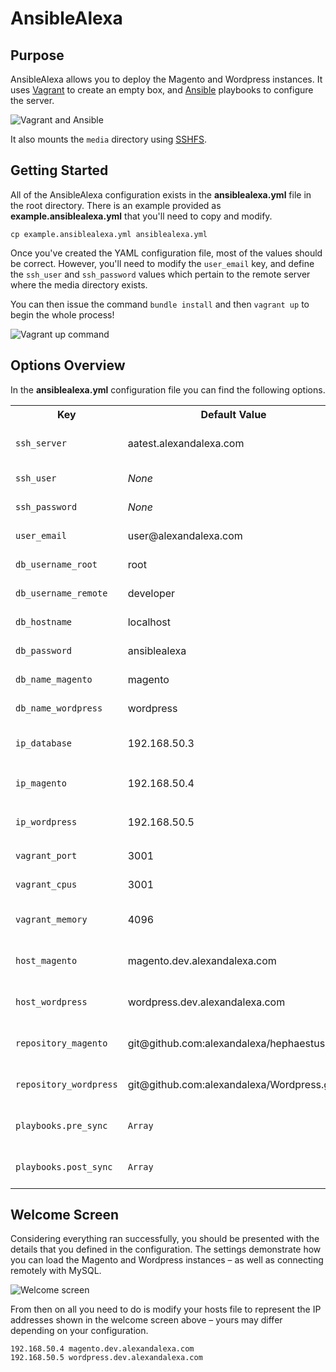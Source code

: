 AnsibleAlexa
============

Purpose
---

AnsibleAlexa allows you to deploy the Magento and Wordpress instances. It uses <a href="http://www.vagrantup.com/" target="_blank">Vagrant</a> to create an empty box, and <a href="http://www.ansible.com/home" target="_blank">Ansible</a> playbooks to configure the server.

<img src="http://i.imgur.com/8JXQwdB.png" alt="Vagrant and Ansible" />

It also mounts the `media` directory using <a href="http://fuse.sourceforge.net/sshfs.html" target="_blank">SSHFS</a>.

Getting Started
---

All of the AnsibleAlexa configuration exists in the **ansiblealexa.yml** file in the root directory. There is an example provided as **example.ansiblealexa.yml** that you'll need to copy and modify.

`cp example.ansiblealexa.yml ansiblealexa.yml`

Once you've created the YAML configuration file, most of the values should be correct. However, you'll need to modify the `user_email` key, and define the `ssh_user` and `ssh_password` values which pertain to the remote server where the media directory exists.

You can then issue the command `bundle install` and then `vagrant up` to begin the whole process!

<img src="http://i.imgur.com/eKzKoll.png" alt="Vagrant up command" />

Options Overview
------------

In the **ansiblealexa.yml** configuration file you can find the following options.

<table>
    <tr>
        <th>Key</th>
        <th>Default Value</th>
        <th>Description</th>
    </tr>
    <tr>
        <td><code>ssh_server</code></td>
        <td>aatest.alexandalexa.com</td>
        <td>Server which stores the <code>media</code> directory &ndash; will be mounted using <a href="http://fuse.sourceforge.net/sshfs.html" target="_blank">SSHFS</a>.</td>
    </tr>
    <tr>
        <td><code>ssh_user</code></td>
        <td><em>None</em></td>
        <td>Username for the aforementioned SSH address.</td>
    </tr>
    <tr>
        <td><code>ssh_password</code></td>
        <td><em>None</em></td>
        <td>Password for the aforementioned SSH address.</td>
    </tr>
    <tr>
        <td><code>user_email</code></td>
        <td>user@alexandalexa.com</td>
        <td>Used for the Magento and Wordpress installations.</td>
    </tr>
    <tr>
        <td><code>db_username_root</code></td>
        <td>root</td>
        <td>MySQL username for root access.</td>
    </tr>
    <tr>
        <td><code>db_username_remote</code></td>
        <td>developer</td>
        <td>MySQL username for remote access.</td>
    </tr>
    <tr>
        <td><code>db_hostname</code></td>
        <td>localhost</td>
        <td>MySQL address for the root connection.</td>
    </tr>
    <tr>
        <td><code>db_password</code></td>
        <td>ansiblealexa</td>
        <td>MySQL password for both <code>root</code> and <code>developer</code> connections.</td>
    </tr>
    <tr>
        <td><code>db_name_magento</code></td>
        <td>magento</td>
        <td>Name for the Magento MySQL database.</td>
    </tr>
    <tr>
        <td><code>db_name_wordpress</code></td>
        <td>wordpress</td>
        <td>Name for the Wordpress MySQL database.</td>
    </tr>
    <tr>
        <td><code>ip_database</code></td>
        <td>192.168.50.3</td>
        <td>IP address used to connect to the Vagrant database with <code>developer</code>.</td>
    </tr>
    <tr>
        <td><code>ip_magento</code></td>
        <td>192.168.50.4</td>
        <td>IP address that <code>magento.dev.alexandalexa.com</code> should map to.</td>
    </tr>
    <tr>
        <td><code>ip_wordpress</code></td>
        <td>192.168.50.5</td>
        <td>IP address that <code>wordpress.dev.alexandalexa.com</code> should map to.</td>
    </tr>
    <tr>
        <td><code>vagrant_port</code></td>
        <td>3001</td>
        <td>Port that the Vagrant instance accepts connections on.</td>
    </tr>
    <tr>
        <td><code>vagrant_cpus</code></td>
        <td>3001</td>
        <td>Amount of CPUs that Vagrant will attempt to utilise.</td>
    </tr>
    <tr>
        <td><code>vagrant_memory</code></td>
        <td>4096</td>
        <td>Amount of memory in MB allocated to the Vagrant instance.</td>
    </tr>
    <tr>
        <td><code>host_magento</code></td>
        <td>magento.dev.alexandalexa.com</td>
        <td>Domain used for the Nginx configuration that maps to <code>192.168.50.4</code>.</td>
    </tr>
    <tr>
        <td><code>host_wordpress</code></td>
        <td>wordpress.dev.alexandalexa.com</td>
        <td>Domain used for the Nginx configuration that maps to <code>192.168.50.5</code>.</td>
    </tr>
    <tr>
        <td><code>repository_magento</code></td>
        <td>git@github.com:alexandalexa/hephaestus.git</td>
        <td>GitHub repository which contains the Magento codebase.</td>
    </tr>
    <tr>
        <td><code>repository_wordpress</code></td>
        <td>git@github.com:alexandalexa/Wordpress.git</td>
        <td>GitHub repository which contains the Wordpress codebase.</td>
    </tr>
    <tr>
        <td><code>playbooks.pre_sync</code></td>
        <td><code>Array</code></td>
        <td>Playbooks which are played prevenient to the mounting of the devices.</td>
    </tr>
    <tr>
        <td><code>playbooks.post_sync</code></td>
        <td><code>Array</code></td>
        <td>Playbooks which are played subsequent to the mounting of the devices.</td>
    </tr>
</table>

Welcome Screen
------------

Considering everything ran successfully, you should be presented with the details that you defined in the configuration. The settings demonstrate how you can load the Magento and Wordpress instances &ndash; as well as connecting remotely with MySQL.

<img src="http://i.imgur.com/p9i2llV.png" alt="Welcome screen" />

From then on all you need to do is modify your hosts file to represent the IP addresses shown in the welcome screen above &ndash; yours may differ depending on your configuration.

```
192.168.50.4 magento.dev.alexandalexa.com
192.168.50.5 wordpress.dev.alexandalexa.com
```
